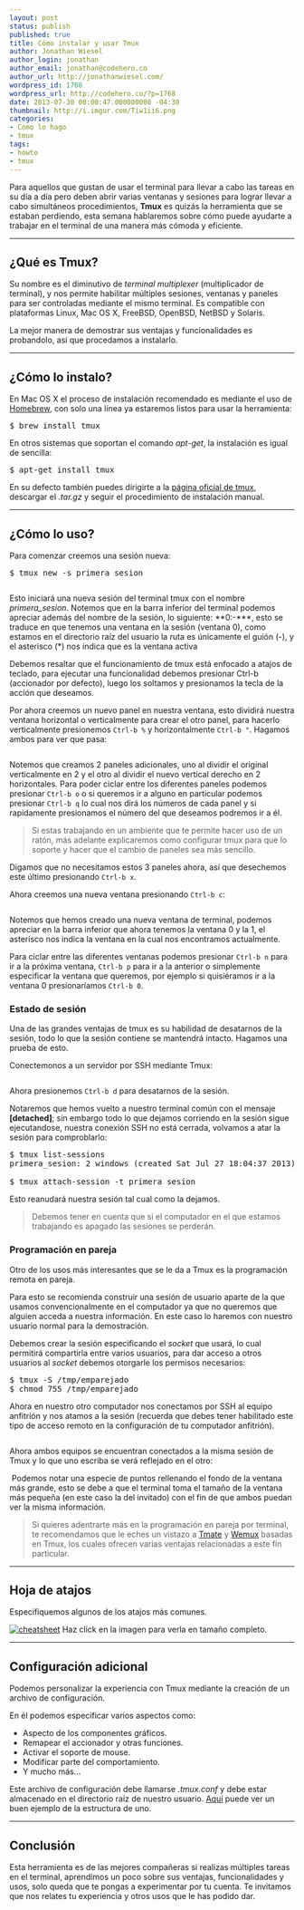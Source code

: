 ```yaml
---
layout: post
status: publish
published: true
title: Cómo instalar y usar Tmux
author: Jonathan Wiesel
author_login: jonathan
author_email: jonathan@codehero.co
author_url: http://jonathanwiesel.com/
wordpress_id: 1768
wordpress_url: http://codehero.co/?p=1768
date: 2013-07-30 00:00:47.000000000 -04:30
thumbnail: http://i.imgur.com/Tiw1ii6.png
categories:
- Cómo lo hago
- tmux
tags:
- howto
- tmux
---
```

<p>Para aquellos que gustan de usar el terminal para llevar a cabo las tareas en su día a día pero deben abrir varias ventanas y sesiones para lograr llevar a cabo simultáneos procedimientos, <strong>Tmux</strong> es quizás la herramienta que se estaban perdiendo, esta semana hablaremos sobre cómo puede ayudarte a trabajar en el terminal de una manera más cómoda y eficiente.</p>

<hr />

<h2>¿Qué es Tmux?</h2>

<p>Su nombre es el diminutivo de <em>terminal multiplexer</em> (multiplicador de terminal), y nos permite habilitar múltiples sesiones, ventanas y paneles para ser controladas mediante el mismo terminal. Es compatible con plataformas Linux, Mac OS X, FreeBSD, OpenBSD, NetBSD y Solaris.</p>

<p>La mejor manera de demostrar sus ventajas y funcionalidades es probandolo, así que procedamos a instalarlo.</p>

<hr />

<h2>¿Cómo lo instalo?</h2>

<p>En Mac OS X el proceso de instalación recomendado es mediante el uso de <a href="http://codehero.co/como-lo-hago-instalar-homebrew/">Homebrew</a>, con solo una línea ya estaremos listos para usar la herramienta:</p>

<pre>$ brew install tmux
</pre>

<p>En otros sistemas que soportan el comando <em>apt-get</em>, la instalación es igual de sencilla:</p>

<pre>$ apt-get install tmux
</pre>

<p>En su defecto también puedes dirigirte a la <a href="http://tmux.sourceforge.net/">página oficial de tmux</a>, descargar el <em>.tar.gz</em> y seguir el procedimiento de instalación manual.</p>

<hr />

<h2>¿Cómo lo uso?</h2>

<p>Para comenzar creemos una sesión nueva:</p>

<pre>$ tmux new -s primera_sesion
</pre>

<p><img src="http://i.imgur.com/0WiOA4W.png" alt="" /></p>

<p>Esto iniciará una nueva sesión del terminal tmux con el nombre <em>primera_sesion</em>. Notemos que en la barra inferior del terminal podemos apreciar además del nombre de la sesión, lo siguiente: &#42;&#42;0:-&#42;&#42;*, esto se traduce en que tenemos una ventana en la sesión (ventana 0), como estamos en el directorio raíz del usuario la ruta es únicamente el guión (-), y el asterisco (*) nos indica que es la ventana activa</p>

<p>Debemos resaltar que el funcionamiento de tmux está enfocado a atajos de teclado, para ejecutar una funcionalidad debemos presionar Ctrl-b (accionador por defecto), luego los soltamos y presionamos la tecla de la acción que deseamos.</p>

<p>Por ahora creemos un nuevo panel en nuestra ventana, esto dividirá nuestra ventana horizontal o verticalmente para crear el otro panel, para hacerlo verticalmente presionemos <code>Ctrl-b %</code> y horizontalmente <code>Ctrl-b "</code>. Hagamos ambos para ver que pasa:</p>

<p><img src="http://i.imgur.com/lS8Ixei.png" alt="" /></p>

<p>Notemos que creamos 2 paneles adicionales, uno al dividir el original verticalmente en 2 y el otro al dividir el nuevo vertical derecho en 2 horizontales. Para poder ciclar entre los diferentes paneles podemos presionar <code>Ctrl-b o</code> o si queremos ir a alguno en particular podemos presionar <code>Ctrl-b q</code> lo cual nos dirá los números de cada panel y si rapidamente presionamos el número del que deseamos podremos ir a él.</p>

<blockquote>
  <p>Si estas trabajando en un ambiente que te permite hacer uso de un ratón, más adelante explicaremos como configurar tmux para que lo soporte y hacer que el cambio de paneles sea más sencillo.</p>
</blockquote>

<p>Digamos que no necesitamos estos 3 paneles ahora, así que desechemos este último presionando <code>Ctrl-b x</code>.</p>

<p>Ahora creemos una nueva ventana presionando <code>Ctrl-b c</code>:</p>

<p><img src="http://i.imgur.com/tSpomk9.png" alt="" /></p>

<p>Notemos que hemos creado una nueva ventana de terminal, podemos apreciar en la barra inferior que ahora tenemos la ventana 0 y la 1, el asterisco nos indica la ventana en la cual nos encontramos actualmente.</p>

<p>Para ciclar entre las diferentes ventanas podemos presionar <code>Ctrl-b n</code> para ir a la próxima ventana, <code>Ctrl-b p</code> para ir a la anterior o simplemente especificar la ventana que queremos, por ejemplo si quisiéramos ir a la ventana 0 presionaríamos <code>Ctrl-b 0</code>.</p>

<h3>Estado de sesión</h3>

<p>Una de las grandes ventajas de tmux es su habilidad de desatarnos de la sesión, todo lo que la sesión contiene se mantendrá intacto. Hagamos una prueba de esto.</p>

<p>Conectemonos a un servidor por SSH mediante Tmux:</p>

<p><img src="http://i.imgur.com/7AqBKBm.png" alt="" /></p>

<p>Ahora presionemos <code>Ctrl-b d</code> para desatarnos de la sesión.</p>

<p>Notaremos que hemos vuelto a nuestro terminal común con el mensaje <strong>[detached]</strong>; sin embargo todo lo que dejamos corriendo en la sesión sigue ejecutandose, nuestra conexión SSH no está cerrada, volvamos a atar la sesión para comproblarlo:</p>

<pre>$ tmux list-sessions
primera_sesion: 2 windows (created Sat Jul 27 18:04:37 2013) [104x31]

$ tmux attach-session -t primera_sesion
</pre>

<p>Esto reanudará nuestra sesión tal cual como la dejamos.</p>

<blockquote>
  <p>Debemos tener en cuenta que si el computador en el que estamos trabajando es apagado las sesiones se perderán.</p>
</blockquote>

<h3>Programación en pareja</h3>

<p>Otro de los usos más interesantes que se le da a Tmux es la programación remota en pareja.</p>

<p>Para esto se recomienda construir una sesión de usuario aparte de la que usamos convencionalmente en el computador ya que no queremos que alguien acceda a nuestra información. En este caso lo haremos con nuestro usuario normal para la demostración.</p>

<p>Debemos crear la sesión especificando el <em>socket</em> que usará, lo cual permitirá compartirla entre varios usuarios, para dar acceso a otros usuarios al <em>socket</em> debemos otorgarle los permisos necesarios:</p>

<pre>$ tmux -S /tmp/emparejado
$ chmod 755 /tmp/emparejado
</pre>

<p>Ahora en nuestro otro computador nos conectamos por SSH al equipo anfitrión y nos atamos a la sesión (recuerda que debes tener habilitado este tipo de acceso remoto en la configuración de tu computador anfitrión).</p>

<p><img src="http://i.imgur.com/ZCqXRf1.png" alt="" /></p>

<p>Ahora ambos equipos se encuentran conectados a la misma sesión de Tmux y lo que uno escriba se verá reflejado en el otro:</p>

<p><img src="http://i.imgur.com/Oo9ubmT.png" alt="" /> Podemos notar una especie de puntos rellenando el fondo de la ventana más grande, esto se debe a que el terminal toma el tamaño de la ventana más pequeña (en este caso la del invitado) con el fin de que ambos puedan ver la misma información.</p>

<blockquote>
  <p>Si quieres adentrarte más en la programación en pareja por terminal, te recomendamos que le eches un vistazo a <a href="http://tmate.io/">Tmate</a> y <a href="https://github.com/zolrath/wemux">Wemux</a> basadas en Tmux, los cuales ofrecen varias ventajas relacionadas a este fin particular.</p>
</blockquote>

<hr />

<h2>Hoja de atajos</h2>

<p>Especifiquemos algunos de los atajos más comunes.</p>

<p><a href="http://cl.ly/image/2C240E081u1r/cheatsheet.png" target="_blank"><img src="http://cl.ly/image/2C240E081u1r/cheatsheet.png" alt="cheatsheet" /></a> Haz click en la imagen para verla en tamaño completo.</p>

<hr />

<h2>Configuración adicional</h2>

<p>Podemos personalizar la experiencia con Tmux mediante la creación de un archivo de configuración.</p>

<p>En él podemos especificar varios aspectos como:</p>

<ul>
<li>Aspecto de los componentes gráficos.</li>
<li>Remapear el accionador y otras funciones.</li>
<li>Activar el soporte de mouse.</li>
<li>Modificar parte del comportamiento.</li>
<li>Y mucho más...</li>
</ul>

<p>Este archivo de configuración debe llamarse <em>.tmux.conf</em> y debe estar almacenado en el directorio raíz de nuestro usuario. <a href="https://github.com/albertogg/dotfiles/blob/master/tmux/tmux.conf.symlink">Aquí</a> puede ver un buen ejemplo de la estructura de uno.</p>

<hr />

<h2>Conclusión</h2>

<p>Esta herramienta es de las mejores compañeras si realizas múltiples tareas en el terminal, aprendimos un poco sobre sus ventajas, funcionalidades y usos, solo queda que te pongas a experimentar por tu cuenta. Te invitamos que nos relates tu experiencia y otros usos que le has podido dar.</p>
